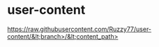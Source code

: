 # user-content
https://raw.githubusercontent.com/Ruzzy77/user-content/&lt;branch>/&lt;content_path>
